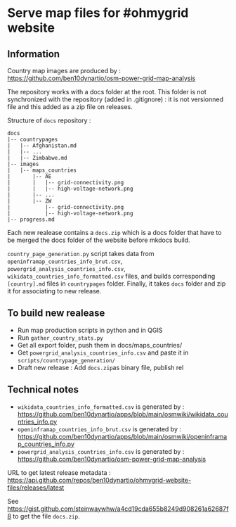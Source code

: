 # Serve map files for #ohmygrid website

## Information

Country map images are produced by : https://github.com/ben10dynartio/osm-power-grid-map-analysis

The repository works with a docs folder at the root. This folder is not synchronized with the repository (added in .gitignore) : it is not versionned file and this added as a zip file on releases.

Structure of `docs` repository :
```
docs
|-- countrypages
|   |-- Afghanistan.md
|   |-- ...
|   |-- Zimbabwe.md
|-- images
|   |-- maps_countries
|       |-- AE
|       |   |-- grid-connectivity.png
|       |   |-- high-voltage-network.png
|       |-- ...
|       |-- ZW
|           |-- grid-connectivity.png
|           |-- high-voltage-network.png
|-- progress.md
```

Each new realease contains a `docs.zip` which is a docs folder that have to be merged the docs folder of the website before mkdocs build.

`country_page_generation.py` script takes data from `openinframap_countries_info_brut.csv`, `powergrid_analysis_countries_info.csv`, `wikidata_countries_info_formatted.csv` files, and builds corresponding `[country].md` files in `countrypages` folder. Finally, it takes `docs` folder and zip it for associating to new release.

## To build new realease

* Run map production scripts in python and in QGIS
* Run `gather_country_stats.py`
* Get all export folder, push them in docs/maps_countries/
* Get `powergrid_analysis_countries_info.csv` and paste it in `scripts/countrypage_generation/`
* Draft new release : Add `docs.zip`as binary file, publish rel


## Technical notes

* `wikidata_countries_info_formatted.csv` is generated by : https://github.com/ben10dynartio/apps/blob/main/osmwiki/wikidata_countries_info.py
* `openinframap_countries_info_brut.csv` is generated by : https://github.com/ben10dynartio/apps/blob/main/osmwiki/openinframap_countries_info.py
* `powergrid_analysis_countries_info.csv` is generated by : https://github.com/ben10dynartio/osm-power-grid-map-analysis

URL to get latest release metadata : https://api.github.com/repos/ben10dynartio/ohmygrid-website-files/releases/latest

See https://gist.github.com/steinwaywhw/a4cd19cda655b8249d908261a62687f8 to get the file `docs.zip`.

